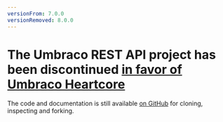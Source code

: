 ```yaml
---
versionFrom: 7.0.0
versionRemoved: 8.0.0
---
```


# The Umbraco REST API project has been discontinued [in favor of Umbraco Heartcore](https://umbraco.com/products/umbraco-headless/)

The code and documentation is still available [on GitHub](https://github.com/umbraco/UmbracoRestApi) for cloning, inspecting and forking.
